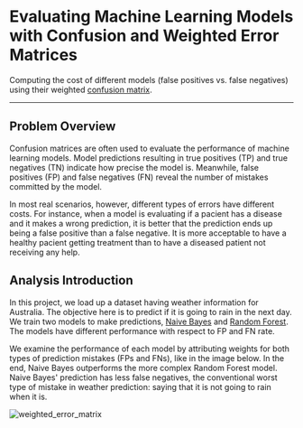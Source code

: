 # Evaluating Machine Learning Models with Confusion and Weighted Error Matrices

Computing the cost of different models (false positives vs. false negatives) using their weighted [confusion matrix].

---

## Problem Overview

Confusion matrices are often used to evaluate the performance of machine learning models. Model predictions resulting in true positives (TP) and true negatives (TN) indicate how precise the model is. Meanwhile, false positives (FP) and false negatives (FN) reveal the number of mistakes committed by the model.

In most real scenarios, however, different types of errors have different costs. For instance, when a model is evaluating if a pacient has a disease and it makes a wrong prediction, it is better that the prediction ends up being a false positive than a false negative. It is more acceptable to have a healthy pacient getting treatment than to have a diseased patient not receiving any help.

## Analysis Introduction

In this project, we load up a dataset having weather information for Australia. The objective here is to predict if it is going to rain in the next day. We train two models to make predictions, [Naive Bayes] and [Random Forest]. The models have different performance with respect to FP and FN rate. 

We examine the performance of each model by attributing weights for both types of prediction mistakes (FPs and FNs), like in the image below. In the end, Naive Bayes outperforms the more complex Random Forest model. Naive Bayes' prediction has less false negatives, the conventional worst type of mistake in weather prediction: saying that it is not going to rain when it is.

![weighted_error_matrix](https://user-images.githubusercontent.com/33037020/181660344-ff1111c0-47d9-448e-b517-93dec227fa25.png)

[//]: #

[confusion matrix]: <https://www.sciencedirect.com/topics/engineering/confusion-matrix>
[Naive Bayes]: <https://www.kdnuggets.com/2020/06/naive-bayes-algorithm-everything.html>
[Random Forest]: <https://www.kdnuggets.com/2020/01/random-forest-powerful-ensemble-learning-algorithm.html>

